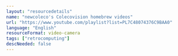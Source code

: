 ```yaml
---
layout: "resourcedetails"
name: "newcoleco's Colecovision homebrew videos"
url: "https://www.youtube.com/playlist?list=PL7C48074376C9BAA0"
language: "English"
resourceFormat: video-camera
tags: ["retrocomputing"]
descNeeded: false
---
```



